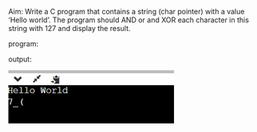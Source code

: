 Aim: Write a C program that contains a string (char pointer) with a value ‘Hello world’. The
program should AND or and XOR each character in this string with 127 and display the
result.

program:

output:

![output](pgm2.png)
